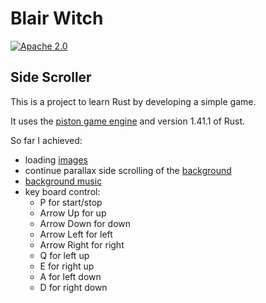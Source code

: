Blair Witch
===

[![Apache 2.0](https://img.shields.io/github/license/nebula-plugins/nebula-project-plugin.svg)](http://www.apache.org/licenses/LICENSE-2.0)


Side Scroller
---

This is a project to learn Rust by developing a simple game.

It uses the [piston game engine](https://github.com/PistonDevelopers/piston) and version 1.41.1 of Rust.

So far I achieved:

* loading [images](https://publicdomainvectors.org/en/free-clipart)
* continue parallax side scrolling of the [background](https://digitalmoons.itch.io/parallax-forest-background)
* [background music](https://freemusicarchive.org/music/Floating_Spirits/S27-X_II/Floating_Spirits_-_S27-X_II_-_06_Rise_Above)
* key board control: 
  * P for start/stop
  * Arrow Up for up
  * Arrow Down for down
  * Arrow Left for left
  * Arrow Right for right
  * Q for left up
  * E for right up
  * A for left down
  * D for right down
